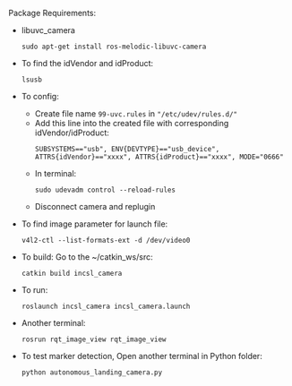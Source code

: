 Package Requirements:
- libuvc_camera
  ```
  sudo apt-get install ros-melodic-libuvc-camera
  ```
- To find the idVendor and idProduct:
  ```
  lsusb
  ```
- To config:
  - Create file name ```99-uvc.rules``` in ```"/etc/udev/rules.d/"```
  - Add this line into the created file with corresponding idVendor/idProduct:
    ```
    SUBSYSTEMS=="usb", ENV{DEVTYPE}=="usb_device", ATTRS{idVendor}=="xxxx", ATTRS{idProduct}=="xxxx", MODE="0666"
    ```  
  - In terminal:
    ```
    sudo udevadm control --reload-rules
    ``` 
  - Disconnect camera and replugin

- To find image parameter for launch file:
  ```
  v4l2-ctl --list-formats-ext -d /dev/video0
  ```
- To build: Go to the ~/catkin_ws/src:
  ```
  catkin build incsl_camera
  ```
- To run:
  ```
  roslaunch incsl_camera incsl_camera.launch
  ```
- Another terminal:
  ```
  rosrun rqt_image_view rqt_image_view
  ```
- To test marker detection, Open another terminal in Python folder:
  ```
  python autonomous_landing_camera.py
  ```
